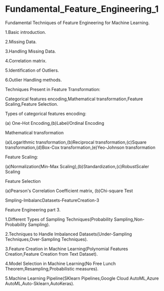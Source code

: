 # Fundamental_Feature_Engineering_1
Fundamental Techniques of Feature Engineering for Machine Learning.

1.Basic introduction.

2.Missing Data.

3.Handling Missing Data.

4.Correlation matrix. 

5.Identification of Outliers.

6.Outlier Handling methods.


Techniques Present in Feature Transformation:

Categorical features encoding,Mathematical transformation,Feature Scaling,Feature Selection.

Types of categorical features encoding:

(a) One-Hot Encoding,(b)Label/Ordinal Encoding

Mathematical transformation

(a)Logarithmic transformation,(b)Reciprocal transformation,(c)Square transformation,(d)Box-Cox transformation,(e)Yeo-Johnson transformation

Feature Scaling:

(a)Normalization(Min-Max Scaling),(b)Standardization,(c)RobustScaler Scaling

Feature Selection

(a)Pearson's Correlation Coefficient matrix, (b)Chi-square Test



Smpling-ImbalancDatasets-FeatureCreation-3


Feature Engineering part 3.

1.Different Types of Sampling Techniques(Probability Sampling,Non-Probability Sampling).

2.Techniques to Handle Imbalanced Datasets(Under-Sampling Techniques,Over-Sampling Techniques).

3.Feature Creation in Machine Learning(Polynomial Features Creation,Feature Creation from Text Dataset).

4.Model Selection in Machine Learning(No Free Lunch Theorem,Resampling,Probabilistic measures).

5.Machine Learning Pipeline(SKlearn Pipelines,Google Cloud AutoML,Azure AutoML,Auto-Sklearn,AutoKeras).
